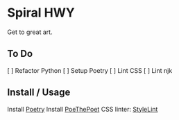 # Spiral HWY

Get to great art.

## To Do

[ ] Refactor Python
[ ] Setup Poetry
[ ] Lint CSS
[ ] Lint njk


## Install / Usage

Install [Poetry](https://python-poetry.org/docs/#installation)
Install [PoeThePoet](https://pipx.pypa.io/stable/)
CSS linter: [StyleLint](https://stylelint.io/user-guide/get-started)
